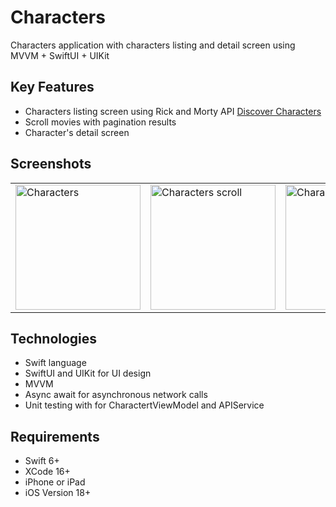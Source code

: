 # Characters
Characters application with characters listing and detail screen using MVVM + SwiftUI + UIKit

## Key Features
- Characters listing screen using Rick and Morty API [Discover Characters](https://rickandmortyapi.com/api/character)
- Scroll movies with pagination results
- Character's detail screen 

## Screenshots
<table>
    <td><img src="https://github.com/user-attachments/assets/7072a236-f97c-4997-b1c3-cb5b4731a2c8" alt="Characters" width="200"/></td>
    <td><img src="https://github.com/user-attachments/assets/622fe737-41d3-406b-b10e-4dcb1668af93" alt="Characters scroll" width="200"/></td>
    <td><img src="https://github.com/user-attachments/assets/36e0c878-142f-4583-a4c9-d2963210f415" alt="Character's Detail" width="200"/></td>
</table>

## Technologies
- Swift language
- SwiftUI and UIKit for UI design
- MVVM 
- Async await for asynchronous network calls
- Unit testing with  for CharactertViewModel and APIService

## Requirements
- Swift 6+
- XCode 16+
- iPhone or iPad
- iOS Version 18+

